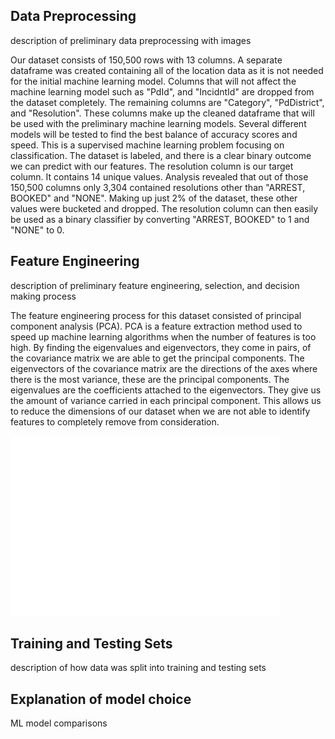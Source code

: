 ## Data Preprocessing

description of preliminary data preprocessing with images

Our dataset consists of 150,500 rows with 13 columns. A separate dataframe was created containing all of the location data as it is not needed for the initial machine learning model. Columns that will not affect the machine learning model such as "PdId", and "IncidntId" are dropped from the dataset completely. The remaining columns are "Category", "PdDistrict", and "Resolution". These columns make up the cleaned dataframe that will be used with the preliminary machine learning models. Several different models will be tested to find the best balance of accuracy scores and speed. This is a supervised machine learning problem focusing on classification. The dataset is labeled, and there is a clear binary outcome we can predict with our features. The resolution column is our target column. It contains 14 unique values. Analysis revealed that out of those 150,500 columns only 3,304 contained resolutions other than "ARREST, BOOKED" and "NONE". Making up just 2% of the dataset, these other values were bucketed and dropped. The resolution column can then easily be used as a binary classifier by converting "ARREST, BOOKED" to 1 and "NONE" to 0.

## Feature Engineering

description of preliminary feature engineering, selection, and decision making process

The feature engineering process for this dataset consisted of principal component analysis (PCA). PCA is a feature extraction method used to speed up machine learning algorithms when the number of features is too high. By finding the eigenvalues and eigenvectors, they come in pairs, of the covariance matrix we are able to get the principal components. The eigenvectors of the covariance matrix are the directions of the axes where there is the most variance, these are the principal components. The eigenvalues are the coefficients attached to the eigenvectors. They give us the amount of variance carried in each principal component. This allows us to reduce the dimensions of our dataset when we are not able to identify features to completely remove from consideration.  

![](./images/PCA_graph.png)

## Training and Testing Sets

description of how data was split into training and testing sets

## Explanation of model choice

ML model comparisons 